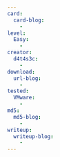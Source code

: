 ```yaml
---
card:
  card-blog:
    -
level:
  Easy:
    -
creator:
  d4t4s3c:
    -
download:
  url-blog:
    -
tested:
  VMware:
    -
md5:
  md5-blog:
    -
writeup:
  writeup-blog:
    -
---
```

